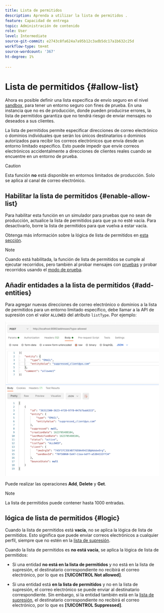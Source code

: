 ```yaml
---
title: Lista de permitidos
description: Aprenda a utilizar la lista de permitidos .
feature: Capacidad de entrega
topic: Administración de contenido
role: User
level: Intermediate
source-git-commit: e2743c8fa624a7a95b12c3adb5dc17a1b632c25d
workflow-type: tm+mt
source-wordcount: '367'
ht-degree: 1%

---
```


# Lista de permitidos {#allow-list}

Ahora es posible definir una lista específica de envío seguro en el nivel [sandbox](administration/sandboxes.md), para tener un entorno seguro con fines de prueba. En una instancia que no es de producción, donde pueden producirse errores, la lista de permitidos garantiza que no tendrá riesgo de enviar mensajes no deseados a sus clientes.

La lista de permitidos permite especificar direcciones de correo electrónico o dominios individuales que serán los únicos destinatarios o dominios autorizados para recibir los correos electrónicos que envía desde un entorno limitado específico. Esto puede impedir que envíe correos electrónicos accidentalmente a direcciones de clientes reales cuando se encuentre en un entorno de prueba.

>[!CAUTION]
>
>Esta función **no** está disponible en entornos limitados de producción. Solo se aplica al canal de correo electrónico.

## Habilitar la lista de permitidos {#enable-allow-list}

Para habilitar esta función en un simulador para pruebas que no sean de producción, actualice la lista de permitidos para que ya no esté vacía. Para desactivarlo, borre la lista de permitidos para que vuelva a estar vacía.

Obtenga más información sobre la lógica de lista de permitidos en [esta sección](#logic).

<!--
To enable the allowed list on a non-production sandbox, you need to make an Adobe API call.

* Using this API, you can also disable the feature at any time.

* You can update the allowed list before or after enabling the feature.

* The allowed list logic applies when the feature is enabled and if the allowed list is not empty. Learn more in this section (logic).
-->

>[!NOTE]
>
>Cuando está habilitada, la función de lista de permitidos se cumple al ejecutar recorridos, pero también al probar mensajes con [pruebas](preview.md#send-proofs) y probar recorridos usando el [modo de prueba](building-journeys/testing-the-journey.md).

## Añadir entidades a la lista de permitidos {#add-entities}

Para agregar nuevas direcciones de correo electrónico o dominios a la lista de permitidos para un entorno limitado específico, debe llamar a la API de supresión con el valor `ALLOWED` del atributo `listType`. Por ejemplo:

![](assets/allow-list-api.png)

Puede realizar las operaciones **Add**, **Delete** y **Get**.

>[!NOTE]
>
>La lista de permitidos puede contener hasta 1000 entradas.

<!--Learn more on making Adobe API calls in the [Experience Platform documentation](https://experienceleague.adobe.com/docs/experience-platform/landing/platform-apis/api-guide.html?lang=en).-->

## lógica de lista de permitidos {#logic}

<!-- When the allowed list is enabled (enable-allow-list) at the sandbox level using the API call above, the following applies.-->

Cuando la lista de permitidos está **vacía**, no se aplica la lógica de lista de permitidos. Esto significa que puede enviar correos electrónicos a cualquier perfil, siempre que no estén en la [lista de supresión](suppression-list.md).

Cuando la lista de permitidos es **no está vacía**, se aplica la lógica de lista de permitidos:

* Si una entidad **no está en la lista de permitidos** y no está en la lista de supresión, el destinatario correspondiente no recibirá el correo electrónico, por lo que es **[!UICONTROL Not allowed]**.

* Si una entidad está **en la lista de permitidos** y no en la lista de supresión, el correo electrónico se puede enviar al destinatario correspondiente. Sin embargo, si la entidad también está en la [lista de supresión](suppression-list.md), el destinatario correspondiente no recibirá el correo electrónico, por lo que es **[!UICONTROL Suppressed]**.




